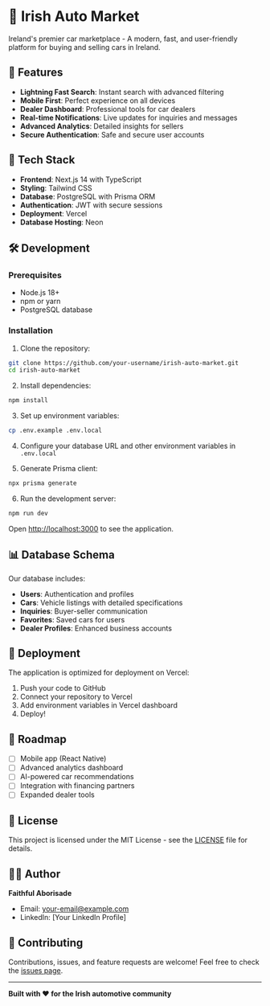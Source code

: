 # 🚗 Irish Auto Market

Ireland's premier car marketplace - A modern, fast, and user-friendly platform for buying and selling cars in Ireland.

## 🌟 Features

- **Lightning Fast Search**: Instant search with advanced filtering
- **Mobile First**: Perfect experience on all devices
- **Dealer Dashboard**: Professional tools for car dealers
- **Real-time Notifications**: Live updates for inquiries and messages
- **Advanced Analytics**: Detailed insights for sellers
- **Secure Authentication**: Safe and secure user accounts

## 🚀 Tech Stack

- **Frontend**: Next.js 14 with TypeScript
- **Styling**: Tailwind CSS
- **Database**: PostgreSQL with Prisma ORM
- **Authentication**: JWT with secure sessions
- **Deployment**: Vercel
- **Database Hosting**: Neon

## 🛠️ Development

### Prerequisites

- Node.js 18+ 
- npm or yarn
- PostgreSQL database

### Installation

1. Clone the repository:
```bash
git clone https://github.com/your-username/irish-auto-market.git
cd irish-auto-market
```

2. Install dependencies:
```bash
npm install
```

3. Set up environment variables:
```bash
cp .env.example .env.local
```

4. Configure your database URL and other environment variables in `.env.local`

5. Generate Prisma client:
```bash
npx prisma generate
```

6. Run the development server:
```bash
npm run dev
```

Open [http://localhost:3000](http://localhost:3000) to see the application.

## 📊 Database Schema

Our database includes:
- **Users**: Authentication and profiles
- **Cars**: Vehicle listings with detailed specifications
- **Inquiries**: Buyer-seller communication
- **Favorites**: Saved cars for users
- **Dealer Profiles**: Enhanced business accounts

## 🚀 Deployment

The application is optimized for deployment on Vercel:

1. Push your code to GitHub
2. Connect your repository to Vercel
3. Add environment variables in Vercel dashboard
4. Deploy!

## 🎯 Roadmap

- [ ] Mobile app (React Native)
- [ ] Advanced analytics dashboard
- [ ] AI-powered car recommendations
- [ ] Integration with financing partners
- [ ] Expanded dealer tools

## 📝 License

This project is licensed under the MIT License - see the [LICENSE](LICENSE) file for details.

## 👨‍💻 Author

**Faithful Aborisade**
- Email: your-email@example.com
- LinkedIn: [Your LinkedIn Profile]

## 🤝 Contributing

Contributions, issues, and feature requests are welcome! Feel free to check the [issues page](../../issues).

---

**Built with ❤️ for the Irish automotive community**